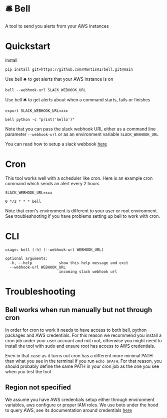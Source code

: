 # 🛎 Bell

A tool to send you alerts from your AWS instances

# Quickstart

Install

```
pip install git+https://github.com/MantisAI/bell.git@main
```

Use bell 🛎  to get alerts that your AWS instance is on

```
bell --webhook-url SLACK_WEBHOOK_URL
```

Use bell 🛎  to get alerts about when a command starts, fails or finishes

```
export SLACK_WEBHOOK_URL=xxx

bell python -c "print('hello')"
```

Note that you can pass the slack webhook URL either as a command line parameter
`--webhook-url` or as an environment variable `SLACK_WEBHOOK_URL`

You can read how to setup a slack webbook [here](https://api.slack.com/incoming-webhooks)


# Cron

This tool works well with a scheduler like cron. Here is an example cron
command which sends an alert every 2 hours

```
SLACK_WEBHOOK_URL=xxx

0 */2 * * * bell
```

Note that cron's environment is different to your user or root environment. See troubleshooting
if you have problems setting up bell to work with cron.

# CLI

```
usage: bell [-h] [--webhook-url WEBHOOK_URL]

optional arguments:
  -h, --help            show this help message and exit
  --webhook-url WEBHOOK_URL
                        incoming slack webhook url
```

# Troubleshooting

## Bell works when run manually but not through cron

In order for cron to work it needs to have access to both bell, python packages and AWS
credentials. For this reason we recommend you install a cron job under your user account
and not root, otherwise you might need to install the tool with sudo and ensure root has
access to AWS credentials.

Even in that case as it turns out cron has a different more minimal PATH
than what you see in the terminal if you run `echo $PATH`. For that reason, you should
probably define the same PATH in your cron job as the one you see when you test the
tool.

## Region not specified

We assume you have AWS credentials setup either through environment variables, aws configure
or proper IAM roles. We use boto under the hood to query AWS, see its documentation around
credentials [here](https://boto3.amazonaws.com/v1/documentation/api/latest/guide/credentials.html)

